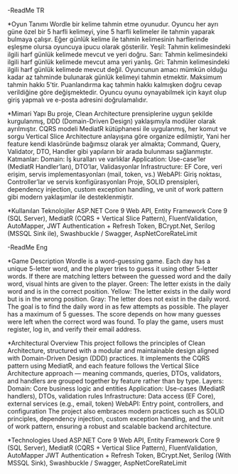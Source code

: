 -ReadMe TR

  *Oyun Tanımı
Wordle bir kelime tahmin etme oyunudur.  Oyuncu her ayrı güne özel bir 5 harfli kelimeyi, yine 5 harfli kelimeler ile tahmin yaparak bulmaya çalışır. Eğer günlük kelime ile tahmin kelimesinin harflerinde eşleşme olursa oyuncuya ipucu olarak gösterilir.
Yeşil: Tahmin kelimesindeki ilgili harf günlük kelimede mevcut ve yeri doğru.
Sarı: Tahmin kelimesindeki ilgili harf günlük kelimede mevcut ama yeri yanlış.
Gri: Tahmin kelimesindeki ilgili harf günlük kelimede mevcut değil.
Oyuncunun amacı mümkün olduğu kadar az tahminde bulunarak günlük kelimeyi tahmin etmektir. Maksimum tahmin hakkı 5'tir. Puanlandırma kaç tahmin hakkı kalmışken doğru cevap verildiğine göre değişmektedir.
Oyuncu oyunu oynayabilmek için kayıt olup giriş yapmalı ve e-posta adresini doğrulamalıdır.

  *Mimari Yapı
Bu proje, Clean Architecture prensiplerine uygun şekilde kurgulanmış, DDD (Domain-Driven Design) yaklaşımıyla modüler olarak ayrılmıştır.
CQRS modeli MediatR kütüphanesi ile uygulanmış, her komut ve sorgu Vertical Slice Architecture anlayışına göre organize edilmiştir,
Yani her feature kendi klasöründe bağımsız olarak yer almakta; Command, Query, Validator, DTO, Handler gibi yapıların bir arada bulunması sağlanmıştır.
Katmanlar:
Domain: İş kuralları ve varlıklar
Application: Use-case’ler (MediatR Handler’ları), DTO’lar, Validasyonlar
Infrastructure: EF Core, veri erişim, servis implementasyonları (mail, token, vs.)
WebAPI: Giriş noktası, Controller’lar ve servis konfigürasyonları
Proje, SOLID prensipleri, dependency injection, custom exception handling, ve unit of work pattern gibi modern yaklaşımlar ile desteklenmiştir.

  *Kullanılan Teknolojiler
ASP.NET Core 9 Web API,
Entity Framework Core 9 (SQL Server),
MediatR (CQRS + Vertical Slice Pattern),
FluentValidation,
AutoMapper,
JWT Authentication + Refresh Token,
BCrypt.Net,
Serilog (MSSQL Sink ile),
Swashbuckle / Swagger,
AspNetCoreRateLimit

-ReadMe Eng

  *Game Description
Wordle is a word-guessing game. Each day has a unique 5-letter word, and the player tries to guess it using other 5-letter words. If there are matching letters between the guessed word and the daily word, visual hints are given to the player.
Green: The letter exists in the daily word and is in the correct position.
Yellow: The letter exists in the daily word but is in the wrong position.
Gray: The letter does not exist in the daily word.
The goal is to find the daily word in as few attempts as possible. The player has a maximum of 5 guesses. The score depends on how many guesses were left when the correct word was found.
To play the game, users must register, log in, and verify their email address.

  *Architectural Overview
This project follows the principles of Clean Architecture, structured with a modular and maintainable design aligned with Domain-Driven Design (DDD) practices.
It implements the CQRS pattern using MediatR, and each feature follows the Vertical Slice Architecture approach — meaning commands, queries, DTOs, validators, and handlers are grouped together by feature rather than by type.
Layers:
Domain: Core business logic and entities
Application: Use-cases (MediatR handlers), DTOs, validation rules
Infrastructure: Data access (EF Core), external services (e.g., email, token)
WebAPI: Entry point, controllers, and configuration
The project also embraces modern practices such as SOLID principles, dependency injection, custom exception handling, and the unit of work pattern, ensuring a robust and scalable backend architecture.

  *Technologies Used
ASP.NET Core 9 Web API,
Entity Framework Core 9 (SQL Server),
MediatR (CQRS + Vertical Slice Pattern),
FluentValidation,
AutoMapper
JWT Authentication + Refresh Token,
BCrypt.Net,
Serilog (With MSSQL Sink),
Swashbuckle / Swagger,
AspNetCoreRateLimit

